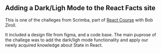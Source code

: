 ## Adding a Dark/Ligh Mode to the React Facts site

This is one of the challeges from Scrimba, part of [React Course](https://scrimba.com/learn/learnreact) with Bob Ziroll. 

It included a design file from figma, and a code base. The main puprose of the challege was to add the dark/ligh mode functionality and apply our newly acquired knowledge about State in React. 
